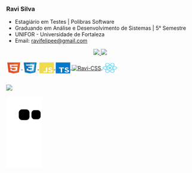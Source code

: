 ### Ravi Silva

- Estagiário em Testes | Polibras Software
-  Graduando em Análise e Desenvolvimento de Sistemas | 5° Semestre
-  UNIFOR - Universidade de Fortaleza
-  Email: ravifelipee@gmail.com


<div align="center">
  <a href="https://github.com/ravifel">
  <img height="180em" src="https://github-readme-stats.vercel.app/api?username=ravifel&show_icons=true&theme=tokyonight&include_all_commits=true&count_private=true"/>
  <img height="180em" src="https://github-readme-stats.vercel.app/api/top-langs/?username=ravifel&layout=compact&langs_count=7&theme=tokyonight"/>
</div>
  
<div style="display: inline_block"><br>
    <img align="center" alt="Ravi-HTML" height="30" width="40" src="https://raw.githubusercontent.com/devicons/devicon/master/icons/html5/html5-original.svg">
    <img align="center" alt="Ravi-CSS" height="30" width="40" src="https://raw.githubusercontent.com/devicons/devicon/master/icons/css3/css3-original.svg">
    <img align="center" alt="Ravi-Js" height="30" width="40" src="https://raw.githubusercontent.com/devicons/devicon/master/icons/javascript/javascript-plain.svg">
    <img align="center" alt="Ravi-Ts" height="30" width="40" src="https://raw.githubusercontent.com/devicons/devicon/master/icons/typescript/typescript-plain.svg">
    <img align="center" alt="Ravi-CSS" height="30" width="40" src="https://cdn.jsdelivr.net/gh/devicons/devicon/icons/angularjs/angularjs-original.svg" />
    <img align="center" alt="Ravi-React" height="30" width="40" src="https://raw.githubusercontent.com/devicons/devicon/master/icons/react/react-original.svg">
</div>
   
 ##
  
<div>
  <a href="https://www.linkedin.com/in/ravifel/" target="_blank"><img src="https://img.shields.io/badge/-LinkedIn-%230077B5?style=for-the-badge&logo=linkedin&logoColor=white" target="_blank"></a>
  
  ![Snake animation](https://github.com/ravifel/ravifel/blob/output/github-contribution-grid-snake.svg)
</div>
